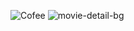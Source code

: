 
![Cofee](https://user-images.githubusercontent.com/98634205/175206649-8ffe69e9-be1f-47f0-85b4-9362a3b23eea.png)
![movie-detail-bg](https://user-images.githubusercontent.com/98634205/175644259-b4e937c7-ff76-456b-adcd-e71094f8b360.png)


